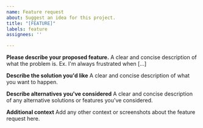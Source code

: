 ```yaml
---
name: Feature request
about: Suggest an idea for this project.
title: "[FEATURE]"
labels: feature
assignees: ''

---
```


**Please describe your proposed feature.**
A clear and concise description of what the problem is. Ex. I'm always frustrated when [...]

**Describe the solution you'd like**
A clear and concise description of what you want to happen.

**Describe alternatives you've considered**
A clear and concise description of any alternative solutions or features you've considered.

**Additional context**
Add any other context or screenshots about the feature request here.

